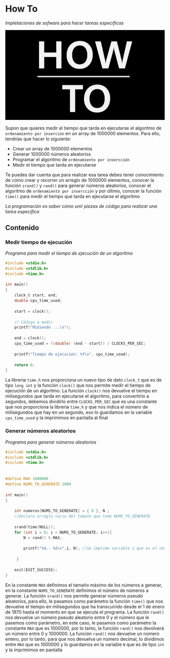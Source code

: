 # How To

_Impletaciones de sofware para hacer tareas especificas_

![](/00.-Sources/Images/HowTo.jpeg)

Supon que quieres medir el tiempo que tarda en ejecutarse el algoritmo de `ordenamiento por inserción` en un array de 1000000 elementos. Para ello, tendrías que hacer lo siguiente:

- Crear un array de 1000000 elementos
- Generar 1000000 números aleatorios
- Programar el algoritmo de `ordenamiento por insercción`
- Medir el tiempo que tarda en ejecutarse

Te puedes dar cuenta que para realizar esa tarea debes tener conocimiento de cómo crear y recorrer un arreglo de 1000000 elementos, conocer la función `srand()` y `rand()` para generar números aleatorios, conocer el algoritmo de `ordenamiento por insercción` y por último, conocer la función `time()` para medir el tiempo que tarda en ejecutarse el algoritmo

_La programación es saber cómo unir piezas de código para realizar una tarea específica_

## Contenido

### Medir tiempo de ejecución

_Programa para medir el tiempo de ejecución de un algoritmo_

```c
#include <stdio.h>
#include <stdlib.h>
#include <time.h>

int main()
{
    clock_t start, end;
    double cpu_time_used;

    start = clock();

    // Código a medir
    printf("Midiendo ...\n");

    end = clock();
    cpu_time_used = ((double) (end - start)) / CLOCKS_PER_SEC;

    printf("Tiempo de ejecución: %f\n", cpu_time_used);

    return 0;
}
```

La librería `time.h` nos proporciona un nuevo tipo de dato `clock_t` que es de tipo `long int` y  la función `clock()` que nos permite medir el tiempo de ejecución de un algoritmo. La función `clock()` nos devuelve el tiempo en milisegundos que tarda en ejecutarse el algoritmo, para convertirlo a segundos, debemos dividirlo entre `CLOCKS_PER_SEC` que es una constante que nos proporciona la librería `time.h` y que nos indica el número de milisegundos que hay en un segundo, eso lo guardamos en la variable `cpu_time_used` y la imprimimos en pantalla al final

### Generar números aleatorios

_Programa para generar números aleatorios_

```c
#include <stdio.h>
#include <stdlib.h>
#include <time.h>


#define MAX 1000000
#define NUMS_TO_GENERATE 1000
 
int main() 
{

	int numeros[NUMS_TO_GENERATE] = { 0 }, N ;
	//Declara arreglo vacio del tamaño que tome NUMS_TO_GENERATE 
 
    srand(time(NULL)); 
    for (int i = 0; i < NUMS_TO_GENERATE; i++){
        N = rand() % MAX; 
 		
    	printf("%d.- %d\n",i, N); //Se imprime variable i que es el número de iteración (opcional) y N que es el número generado

	 }

    exit(EXIT_SUCCESS);
}
```

En la constante `MAX` definimos el tamaño máximo de los números a generar, en la constante `NUMS_TO_GENERATE` definimos el número de números a generar. La función `srand()` nos permite generar números pseudo aleatorios, para ello, le pasamos como parámetro la función `time()` que nos devuelve el tiempo en milisegundos que ha transcurrido desde el 1 de enero de 1970 hasta el momento en que se ejecuta el programa. La función `rand()` nos devuelve un número pseudo aleatorio entre 0 y el número que le pasemos como parámetro, en este caso, le pasamos como parámetro la constante `MAX` que es 1000000, por lo tanto, la función `rand()` nos devolverá un número entre 0 y 1000000. La función `rand()` nos devuelve un número entero, por lo tanto, para que nos devuelva un número decimal, lo dividimos entre `MAX` que es 1000000 y lo guardamos en la variable `N` que es de tipo `int` y la imprimimos en pantalla


